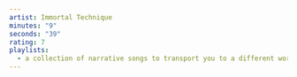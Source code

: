 ```yaml
---
artist: Immortal Technique
minutes: "9"
seconds: "39"
rating: 7
playlists:
  - a collection of narrative songs to transport you to a different world
---
```

